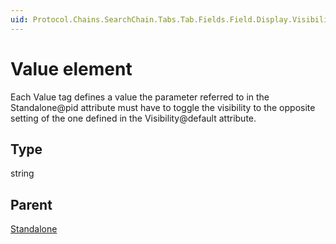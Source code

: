 ```yaml
---
uid: Protocol.Chains.SearchChain.Tabs.Tab.Fields.Field.Display.Visibility.Standalone.Value
---
```


# Value element

Each Value tag defines a value the parameter referred to in the Standalone@pid attribute must have to toggle the visibility to the opposite setting of the one defined in the Visibility@default attribute.

## Type

string

## Parent

[Standalone](xref:Protocol.Chains.SearchChain.Tabs.Tab.Fields.Field.Display.Visibility.Standalone)
